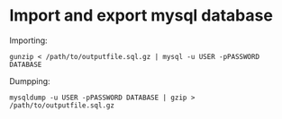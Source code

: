 Import and export mysql database
================================

Importing:

```
gunzip < /path/to/outputfile.sql.gz | mysql -u USER -pPASSWORD DATABASE
```

Dumpping:

```
mysqldump -u USER -pPASSWORD DATABASE | gzip > /path/to/outputfile.sql.gz
```
